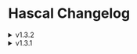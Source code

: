 # Hascal Changelog

<details>
<summary>v1.3.2</summary>

#### New features
- `for in` statement
- library manager
- flag option
  
#### Bug fixes
- Fix semantic analyser bugs

#### Removed
- `for to` and `for downto` statement removed

</details>

<details>
<summary>v1.3.1</summary>

#### New features
- Basic Semantic Anaslyser

#### Changes
- remove semicolon from syntax

</details>
